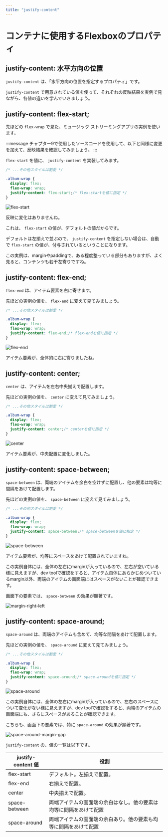 ```yaml
---
title: "justify-content"
---
```


# コンテナに使用するFlexboxのプロパティ

## justify-content: 水平方向の位置

`justify-content` は、「水平方向の位置を指定するプロパティ」です。

`justify-content` で用意されている値を使って、それぞれの反映結果を実例で見ながら、各値の違いを学んでいきましょう。

## justify-content: flex-start;

先ほどの `flex-wrap` で見た、ミュージック ストリーミングアプリの実例を使います。

:::message
チャプター9で使用したソースコードを使用して、以下と同様に変更を加えて、反映結果を確認してみましょう。
:::

`flex-start` を値に、 `justify-content` を実装してみます。

```css
/* ...その他スタイルは割愛 */

.album-wrap {
  display: flex;
  flex-wrap: wrap;
  justify-content: flex-start;/* flex-startを値に指定 */
}
```

![flex-start](https://storage.googleapis.com/zenn-user-upload/7bi5u0q84dvudqbfn94z6pkdji6g)

反映に変化はありませんね。

これは、 `flex-start` の値が、デフォルトの値だからです。

デフォルトは左揃えで並ぶので、 `justify-content` を指定しない場合は、自動で `flex-start` の値が、付与されているということになります。

この実例は、marginやpaddingで、ある程度整っている部分もありますが、よく見ると、コンテンツも若干左寄りですね。

## justify-content: flex-end;

`flex-end` は、アイテム要素を右に寄せます。

先ほどの実例の値を、 `flex-end` に変えて見てみましょう。

```css
/* ...その他スタイルは割愛 */

.album-wrap {
  display: flex;
  flex-wrap: wrap;
  justify-content: flex-end;/* flex-endを値に指定 */
}
```

![flex-end](https://storage.googleapis.com/zenn-user-upload/1ozix5iif1mmjejyny4j6ed3i2bq)

アイテム要素が、全体的に右に寄りましたね。

## justify-content: center;

`center` は、アイテムを左右中央揃えで配置します。

先ほどの実例の値を、 `center` に変えて見てみましょう。

```css
/* ...その他スタイルは割愛 */

.album-wrap {
  display: flex;
  flex-wrap: wrap;
  justify-content: center;/* centerを値に指定 */
}
```

![center](https://storage.googleapis.com/zenn-user-upload/xofnz7s8e8hblp2t2ylf2viarnyh)

アイテム要素が、中央配置に変化しました。

## justify-content: space-between;

`space-between` は、両端のアイテムを余白を空けずに配置し、他の要素は均等に間隔をあけて配置します。

先ほどの実例の値を、 `space-between` に変えて見てみましょう。

```css
/* ...その他スタイルは割愛 */

.album-wrap {
  display: flex;
  flex-wrap: wrap;
  justify-content: space-between;/* space-betweenを値に指定 */
}
```

![space-between](https://storage.googleapis.com/zenn-user-upload/uorzrspka0d7w3wl11ldor6x6dwb)

アイテム要素が、均等にスペースをあけて配置されていますね。

この実例自体には、全体の左右にmarginが入っているので、左右が空いている様に見えますが、dev toolで確認をすると、アイテム自体にあらかじめついているmargin以外、両端のアイテムの画面端にはスペースがないことが確認できます。

画面下の要素では、 `space-between` の効果が顕著です。

![margin-right-left](https://storage.googleapis.com/zenn-user-upload/o4oveqt45p3vsc9nqs4dyew2b85x)

## justify-content: space-around;

`space-around` は、両端のアイテムも含めて、均等な間隔をあけて配置します。

先ほどの実例の値を、 `space-around` に変えて見てみましょう。

```css
/* ...その他スタイルは割愛 */

.album-wrap {
  display: flex;
  flex-wrap: wrap;
  justify-content: space-around;/* space-aroundを値に指定 */
}
```

![space-around](https://storage.googleapis.com/zenn-user-upload/c7814obe76pz1bczh6r6pit02j7i)

この実例自体には、全体の左右にmarginが入っているので、左右のスペースについて変化がない様に見えますが、dev toolで確認をすると、両端のアイテムの画面端にも、さらにスペースがあることが確認できます。

こちらも、画面下の要素では、特に `space-around` の効果が顕著です。

![space-around-margin-gap](https://storage.googleapis.com/zenn-user-upload/aqmpfy7c3vmfqa8b9l6zvvhxe38v)

`justify-content` の、値の一覧は以下です。

justify-content 値 | 役割
------------ | -------------
flex-start | デフォルト。左揃えで配置。
flex-end | 右揃えで配置。
center | 中央揃えで配置。
space-between | 両端アイテムの画面端の余白はなし。他の要素は均等に間隔をあけて配置
space-around | 両端アイテムの画面端の余白あり。他の要素も均等に間隔をあけて配置